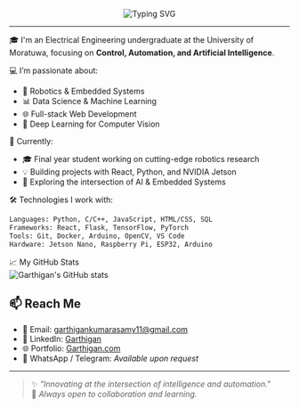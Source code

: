 <p align="center">
  <img src="https://readme-typing-svg.demolab.com?font=Fira+Code&size=30&pause=1000&color=58A6FF&center=true&vCenter=true&width=435&lines=Hi+I'm+Garthigan;Electrical+Engineering+Student;Robotics+%7C+AI+%7C+Embedded+Systems" alt="Typing SVG" />
</p>

---

🎓 I'm an Electrical Engineering undergraduate at the University of Moratuwa, focusing on **Control, Automation, and Artificial Intelligence**.

💻 I’m passionate about:
- 🤖 Robotics & Embedded Systems
- 📊 Data Science & Machine Learning
- 🌐 Full-stack Web Development
- 🧠 Deep Learning for Computer Vision

🌱 Currently:
- 🎓 Final year student working on cutting-edge robotics research
- 💡 Building projects with React, Python, and NVIDIA Jetson
- 🧪 Exploring the intersection of AI & Embedded Systems

🛠️ Technologies I work with:
```bash
Languages: Python, C/C++, JavaScript, HTML/CSS, SQL  
Frameworks: React, Flask, TensorFlow, PyTorch  
Tools: Git, Docker, Arduino, OpenCV, VS Code  
Hardware: Jetson Nano, Raspberry Pi, ESP32, Arduino
```

📈 My GitHub Stats  
![Garthigan's GitHub stats](https://github-readme-stats.vercel.app/api?username=Garthigan&show_icons=true&theme=tokyonight&count_private=true)

## 📫 Reach Me

- 📧 Email: [garthigankumarasamy11@gmail.com](mailto:garthigankumarasamy11@gmail.com)  
- 💼 LinkedIn: [Garthigan](https://www.linkedin.com/in/garthigan-kumarasamy-1450891a9/)  
- 🌐 Portfolio: [Garthigan.com](https://my-portfolio-fawn-nine-92.vercel.app)  
- 💬 WhatsApp / Telegram: *Available upon request*

---

> ✨ *"Innovating at the intersection of intelligence and automation."*  
> 💙 *Always open to collaboration and learning.*
